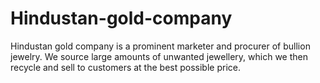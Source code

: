 # Hindustan-gold-company
Hindustan gold company is a prominent marketer and procurer of bullion jewelry.  We source large amounts of unwanted jewellery, which we then recycle and sell  to customers at the best possible price.
